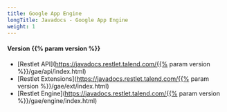 ```yaml
---
title: Google App Engine
longTitle: Javadocs - Google App Engine
weight: 1
---
```

#### Version {{% param version %}}

- [Restlet API](https://javadocs.restlet.talend.com/{{% param version %}}/gae/api/index.html)
- [Restlet Extensions](https://javadocs.restlet.talend.com/{{% param version %}}/gae/ext/index.html)
- [Restlet Engine](https://javadocs.restlet.talend.com/{{% param version %}}/gae/engine/index.html)
